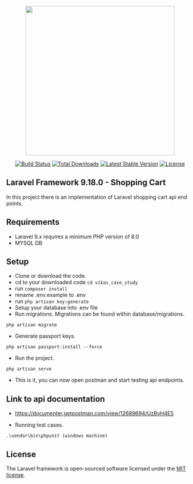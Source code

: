<p align="center"><a href="https://laravel.com" target="_blank"><img src="https://raw.githubusercontent.com/laravel/art/master/logo-lockup/5%20SVG/2%20CMYK/1%20Full%20Color/laravel-logolockup-cmyk-red.svg" width="400"></a></p>

<p align="center">
<a href="https://travis-ci.org/laravel/framework"><img src="https://travis-ci.org/laravel/framework.svg" alt="Build Status"></a>
<a href="https://packagist.org/packages/laravel/framework"><img src="https://img.shields.io/packagist/dt/laravel/framework" alt="Total Downloads"></a>
<a href="https://packagist.org/packages/laravel/framework"><img src="https://img.shields.io/packagist/v/laravel/framework" alt="Latest Stable Version"></a>
<a href="https://packagist.org/packages/laravel/framework"><img src="https://img.shields.io/packagist/l/laravel/framework" alt="License"></a>
</p>

## Laravel Framework 9.18.0 - Shopping Cart

In this project there is an implementation of Laravel shopping cart api end points.

## Requirements

- Laravel 9.x requires a minimum PHP version of 8.0
- MYSQL DB

## Setup

- Clone or download the code.
- cd to your downloaded code ```cd vikas_case_study```
- run ```composer install```
- rename .env.example to .env
- run ```php artisan key:generate```
- Setup your database into .env file
- Run migrations. Migrations can be found within database/migrations. 
```
php artisan migrate
```
- Generate passport keys. 
```
php artisan passport:install --force
```
- Run the project.
```
php artisan serve
```
- This is it, you can now open postman and start testing api endpoints.

## Link to api documentation
- https://documenter.getpostman.com/view/12689694/UzBvH4E5

- Running test cases. 
```
.\vendor\bin\phpunit (windows machine)
```

## License

The Laravel framework is open-sourced software licensed under the [MIT license](https://opensource.org/licenses/MIT).
